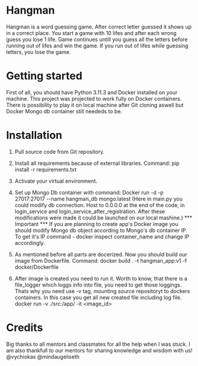 # Hangman

Hangman is a word guessing game. After correct letter guessed it shows up in a correct place. You start a game with 10 lifes and after each wrong guess you lose 1 life. Game continues untill you guess all the letters before running out of lifes and win the game. If you run out of lifes while guessing letters, you lose the game. 

# Getting started

First of all, you should have Python 3.11.3 and Docker installed on your machine. This project was projected to work fully on Docker containers. There is possibility to play it on local machine after Git cloning aswell but Docker Mongo db container still neededs to be. 

#   Installation
1. Pull source code from Git repository.
2. Install all requirements because of external libraries. Command: pip install -r requirements.txt 
3. Activate your virtual environment.
4. Set up Mongo Db container with command: Docker run -d -p 27017:27017 --name hangman_db mongo:latest
(Here in main.py you could modify db connection. Host to 0.0.0.0 at the end of the code, in login_service and login_service_after_registration. After these modifications were made it could be launched on our local mashine.)
                *** Important ***
If you are planning to create app's Docker image you should modify Mongo db object according to Mongo's db container IP. To get it's IP command - docker inspect container_name and change IP accordingly. 

5. As mentioned before all parts are docerized. Now you should build our image from Dockerfile. Command: docker build . -t hangman_app:v1 -f docker/Dockerfile
6. After image is created you need to run it. Worth to know, that there is a file_logger which loggs info into file, you need to get those loggings. Thats why you need use -v tag, mounting source repositoryt to dockers containers. In this case you get all new created file including log file.
docker run -v ./src:/app/  -it <image_id>

# Credits
Big thanks to all mentors and classmates for all the help when I was stuck. I am also thankfull to our mentors for sharing knowledge and wisdom with us!
@vychiokas
@mindaugeliseth
